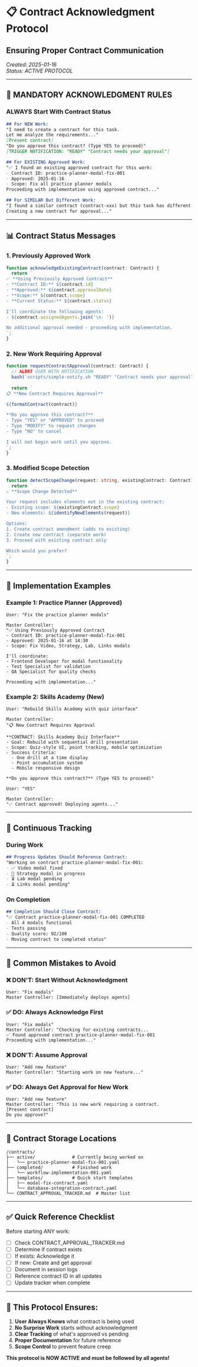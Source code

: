 # 📋 **Contract Acknowledgment Protocol**
## **Ensuring Proper Contract Communication**

*Created: 2025-01-16*  
*Status: ACTIVE PROTOCOL*

---

## 🔴 **MANDATORY ACKNOWLEDGMENT RULES**

### **ALWAYS Start With Contract Status**

```markdown
## For NEW Work:
"I need to create a contract for this task.
Let me analyze the requirements..."
[Present contract]
"Do you approve this contract? (Type YES to proceed)"
[TRIGGER NOTIFICATION: "READY" "Contract needs your approval"]

## For EXISTING Approved Work:
"✅ I found an existing approved contract for this work:
- Contract ID: practice-planner-modal-fix-001
- Approved: 2025-01-16
- Scope: Fix all practice planner modals
Proceeding with implementation using approved contract..."

## For SIMILAR But Different Work:
"I found a similar contract (contract-xxx) but this task has different requirements.
Creating a new contract for approval..."
```

---

## 📊 **Contract Status Messages**

### **1. Previously Approved Work**
```typescript
function acknowledgeExistingContract(contract: Contract) {
  return `
✅ **Using Previously Approved Contract**
- **Contract ID:** ${contract.id}
- **Approved:** ${contract.approvalDate}
- **Scope:** ${contract.scope}
- **Current Status:** ${contract.status}

I'll coordinate the following agents:
- ${contract.assignedAgents.join('\n- ')}

No additional approval needed - proceeding with implementation.
`;
}
```

### **2. New Work Requiring Approval**
```typescript
function requestContractApproval(contract: Contract) {
  // ALERT USER WITH NOTIFICATION
  bash(`scripts/simple-notify.sh "READY" "Contract needs your approval"`);
  
  return `
📋 **New Contract Requires Approval**

${formatContract(contract)}

**Do you approve this contract?**
- Type "YES" or "APPROVED" to proceed
- Type "MODIFY" to request changes
- Type "NO" to cancel

I will not begin work until you approve.
`;
}
```

### **3. Modified Scope Detection**
```typescript
function detectScopeChange(request: string, existingContract: Contract) {
  return `
⚠️ **Scope Change Detected**

Your request includes elements not in the existing contract:
- Existing scope: ${existingContract.scope}
- New elements: ${identifyNewElements(request)}

Options:
1. Create contract amendment (adds to existing)
2. Create new contract (separate work)
3. Proceed with existing contract only

Which would you prefer?
`;
}
```

---

## 🎯 **Implementation Examples**

### **Example 1: Practice Planner (Approved)**
```
User: "Fix the practice planner modals"

Master Controller:
"✅ Using Previously Approved Contract
- Contract ID: practice-planner-modal-fix-001
- Approved: 2025-01-16 at 14:30
- Scope: Fix Video, Strategy, Lab, Links modals

I'll coordinate:
- Frontend Developer for modal functionality
- Test Specialist for validation
- QA Specialist for quality checks

Proceeding with implementation..."
```

### **Example 2: Skills Academy (New)**
```
User: "Rebuild Skills Academy with quiz interface"

Master Controller:
"📋 New Contract Requires Approval

**CONTRACT: Skills Academy Quiz Interface**
- Goal: Rebuild with sequential drill presentation
- Scope: Quiz-style UI, point tracking, mobile optimization
- Success Criteria:
  - One drill at a time display
  - Point accumulation system
  - Mobile responsive design
  
**Do you approve this contract?** (Type YES to proceed)"

User: "YES"

Master Controller:
"✅ Contract approved! Deploying agents..."
```

---

## 🔄 **Continuous Tracking**

### **During Work**
```markdown
## Progress Updates Should Reference Contract:
"Working on contract practice-planner-modal-fix-001:
- ✅ Video modal fixed
- 🔄 Strategy modal in progress
- ⏳ Lab modal pending
- ⏳ Links modal pending"
```

### **On Completion**
```markdown
## Completion Should Close Contract:
"✅ Contract practice-planner-modal-fix-001 COMPLETED
- All 4 modals functional
- Tests passing
- Quality score: 92/100
- Moving contract to completed status"
```

---

## 🚨 **Common Mistakes to Avoid**

### **❌ DON'T: Start Without Acknowledgment**
```
User: "Fix modals"
Master Controller: [Immediately deploys agents]
```

### **✅ DO: Always Acknowledge First**
```
User: "Fix modals"
Master Controller: "Checking for existing contracts...
✅ Found approved contract practice-planner-modal-fix-001
Proceeding with implementation..."
```

### **❌ DON'T: Assume Approval**
```
User: "Add new feature"
Master Controller: "Starting work on new feature..."
```

### **✅ DO: Always Get Approval for New Work**
```
User: "Add new feature"
Master Controller: "This is new work requiring a contract.
[Present contract]
Do you approve?"
```

---

## 📁 **Contract Storage Locations**

```
/contracts/
├── active/              # Currently being worked on
│   └── practice-planner-modal-fix-001.yaml
├── completed/           # Finished work
│   └── workflow-implementation-001.yaml
├── templates/           # Quick start templates
│   ├── modal-fix-contract.yaml
│   └── database-integration-contract.yaml
└── CONTRACT_APPROVAL_TRACKER.md  # Master list
```

---

## ✅ **Quick Reference Checklist**

Before starting ANY work:
- [ ] Check CONTRACT_APPROVAL_TRACKER.md
- [ ] Determine if contract exists
- [ ] If exists: Acknowledge it
- [ ] If new: Create and get approval
- [ ] Document in session logs
- [ ] Reference contract ID in all updates
- [ ] Update tracker when complete

---

## 🎯 **This Protocol Ensures:**

1. **User Always Knows** what contract is being used
2. **No Surprise Work** starts without acknowledgment
3. **Clear Tracking** of what's approved vs pending
4. **Proper Documentation** for future reference
5. **Scope Control** to prevent feature creep

**This protocol is NOW ACTIVE and must be followed by all agents!**